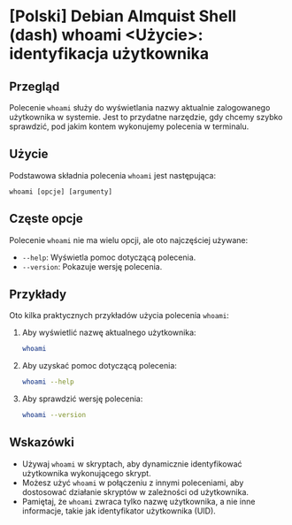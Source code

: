 # [Polski] Debian Almquist Shell (dash) whoami <Użycie>: identyfikacja użytkownika

## Przegląd
Polecenie `whoami` służy do wyświetlania nazwy aktualnie zalogowanego użytkownika w systemie. Jest to przydatne narzędzie, gdy chcemy szybko sprawdzić, pod jakim kontem wykonujemy polecenia w terminalu.

## Użycie
Podstawowa składnia polecenia `whoami` jest następująca:

```
whoami [opcje] [argumenty]
```

## Częste opcje
Polecenie `whoami` nie ma wielu opcji, ale oto najczęściej używane:

- `--help`: Wyświetla pomoc dotyczącą polecenia.
- `--version`: Pokazuje wersję polecenia.

## Przykłady
Oto kilka praktycznych przykładów użycia polecenia `whoami`:

1. Aby wyświetlić nazwę aktualnego użytkownika:
   ```bash
   whoami
   ```

2. Aby uzyskać pomoc dotyczącą polecenia:
   ```bash
   whoami --help
   ```

3. Aby sprawdzić wersję polecenia:
   ```bash
   whoami --version
   ```

## Wskazówki
- Używaj `whoami` w skryptach, aby dynamicznie identyfikować użytkownika wykonującego skrypt.
- Możesz użyć `whoami` w połączeniu z innymi poleceniami, aby dostosować działanie skryptów w zależności od użytkownika.
- Pamiętaj, że `whoami` zwraca tylko nazwę użytkownika, a nie inne informacje, takie jak identyfikator użytkownika (UID).
